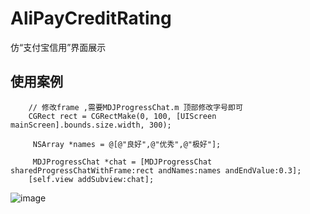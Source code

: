 # AliPayCreditRating
仿“支付宝信用”界面展示

##  使用案例
``` objc
    // 修改frame ,需要MDJProgressChat.m 顶部修改字号即可
    CGRect rect = CGRectMake(0, 100, [UIScreen mainScreen].bounds.size.width, 300);
    
     NSArray *names = @[@"良好",@"优秀",@"极好"];
    
     MDJProgressChat *chat = [MDJProgressChat sharedProgressChatWithFrame:rect andNames:names andEndValue:0.3];
    [self.view addSubview:chat];

```

![image](https://github.com/ButBueatiful/dotvim/raw/master/screenshots/vim-screenshot.jpg)
